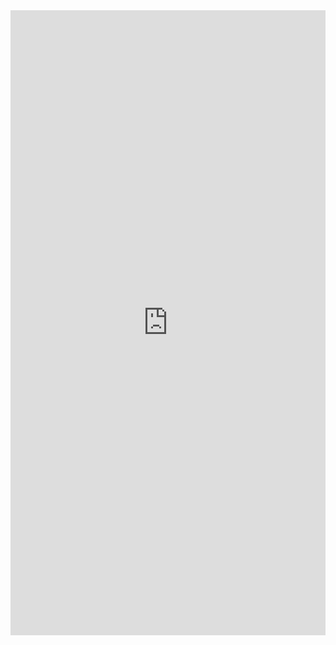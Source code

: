 <iframe width="100%" height="1000px" src="https://seap.akvolumen.org/s/y6qW6wnxg6E" frameborder="0" allow="encrypted-media"></iframe>
